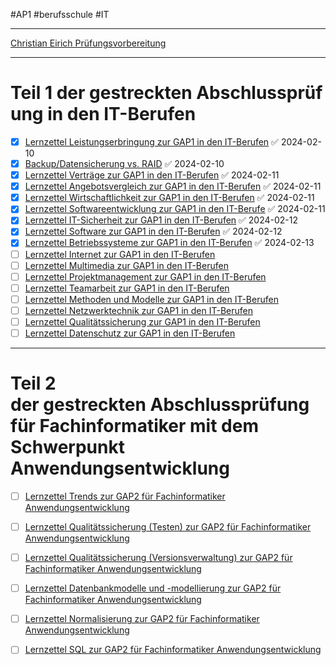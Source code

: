 #AP1 #berufsschule #IT 

---

[Christian Eirich Prüfungsvorbereitung](https://blog.christianeirich.de/uebersicht-pruefungsvorbereitung/)

---
# **Teil 1 der gestreckten Abschlussprüfung in den IT-Berufen**

- [x] [Lernzettel Leistungserbringung zur GAP1 in den IT-Berufen](https://blog.christianeirich.de/lernzettel-leistungserbringung-zur-gap1-in-den-it-berufen/) ✅ 2024-02-10
- [x] [Backup/Datensicherung vs. RAID](https://blog.christianeirich.de/backup-datensicherung-vs-raid/) ✅ 2024-02-10
- [x] [Lernzettel Verträge zur GAP1 in den IT-Berufen](https://blog.christianeirich.de/lernzettel-vertraege-zur-gap1-in-den-it-berufen/) ✅ 2024-02-11
- [x] [Lernzettel Angebotsvergleich zur GAP1 in den IT-Berufen](https://blog.christianeirich.de/lernzettel-angebotsvergleich-zur-gap1-in-den-it-berufen/) ✅ 2024-02-11
- [x] [Lernzettel Wirtschaftlichkeit zur GAP1 in den IT-Berufen](https://blog.christianeirich.de/lernzettel-wirtschaftlichkeit-zur-gap1-in-den-it-berufen/) ✅ 2024-02-11
- [x] [Lernzettel Softwareentwicklung zur GAP1 in den IT-Berufe](https://blog.christianeirich.de/lernzettel-softwareentwicklung-zur-gap1-in-den-it-berufen/) ✅ 2024-02-11
- [x] [Lernzettel IT-Sicherheit zur GAP1 in den IT-Berufen](https://blog.christianeirich.de/lernzettel-it-sicherheit-zur-gap1-in-den-it-berufen/) ✅ 2024-02-12
- [x] [Lernzettel Software zur GAP1 in den IT-Berufen](https://blog.christianeirich.de/lernzettel-software-zur-gap1-in-den-it-berufen/) ✅ 2024-02-12
- [x] [Lernzettel Betriebssysteme zur GAP1 in den IT-Berufen](https://blog.christianeirich.de/lernzettel-betriebssysteme/) ✅ 2024-02-13
- [ ] [Lernzettel Internet zur GAP1 in den IT-Berufen](https://blog.christianeirich.de/lernzettel-internet-zur-gap1-in-den-it-berufen/)
- [ ] [Lernzettel Multimedia zur GAP1 in den IT-Berufen](https://blog.christianeirich.de/lernzettel-multimedia-zur-gap1-in-den-it-berufen/)
- [ ] [Lernzettel Projektmanagement zur GAP1 in den IT-Berufen](https://blog.christianeirich.de/lernzettel-projektmanagement-zur-gap1-in-den-it-berufen/)
- [ ] [Lernzettel Teamarbeit zur GAP1 in den IT-Berufen](https://blog.christianeirich.de/lernzettel-teamarbeit-zur-gap1-in-den-it-berufen/)
- [ ] [Lernzettel Methoden und Modelle zur GAP1 in den IT-Berufen](https://blog.christianeirich.de/lernzettel-methoden-und-modelle-zur-gap1-in-den-it-berufen/)
- [ ] [Lernzettel Netzwerktechnik zur GAP1 in den IT-Berufen](https://blog.christianeirich.de/lernzettel-netzwerktechnik-zur-gap1-in-den-it-berufen/)
- [ ] [Lernzettel Qualitätssicherung zur GAP1 in den IT-Berufen](https://blog.christianeirich.de/lernzettel-qualitaetssicherung-zur-gap1-in-den-it-berufen/)
- [ ] [Lernzettel Datenschutz zur GAP1 in den IT-Berufen](https://blog.christianeirich.de/lernzettel-datenschutz-zur-gap1-in-der-ausbildung-zum-fachinformatiker-fuer-anwendungsentwicklung/)

---

# **Teil 2 der gestreckten Abschlussprüfung für Fachinformatiker mit dem Schwerpunkt Anwendungsentwicklung**

- [ ] [Lernzettel Trends zur GAP2 für Fachinformatiker Anwendungsentwicklung](https://blog.christianeirich.de/lernzettel-trends-zur-gap2-fuer-fachinformatiker-anwendungsentwicklung/)
- [ ] [Lernzettel Qualitätssicherung (Testen) zur GAP2 für Fachinformatiker Anwendungsentwicklung](https://blog.christianeirich.de/lernzettel-qualitatssicherung-testen-zur-gap2-fur-fachinformatiker-anwendungsentwicklung/)
- [ ] [Lernzettel Qualitätssicherung (Versionsverwaltung) zur GAP2 für Fachinformatiker Anwendungsentwicklung](https://blog.christianeirich.de/lernzettel-qualitaetssicherung-versionsverwaltung-zur-gap2-fuer-fachinformatiker-anwendungsentwicklung/)
- [ ] [Lernzettel Datenbankmodelle und -modellierung zur GAP2 für Fachinformatiker Anwendungsentwicklung](https://blog.christianeirich.de/lernzettel-datenbankmodelle-und-modellierung-zur-gap2-fuer-fachinformatiker-anwendungsentwicklung/)
- [ ] [Lernzettel Normalisierung zur GAP2 für Fachinformatiker Anwendungsentwicklung](https://blog.christianeirich.de/lernzettel-normalisierung-zur-gap2-fuer-fachinformatiker-anwendungsentwicklung/)
- [ ] [Lernzettel SQL zur GAP2 für Fachinformatiker Anwendungsentwicklung](https://blog.christianeirich.de/lernzettel-sql-zur-gap2-fuer-fachinformatiker-anwendungsentwicklung/)



